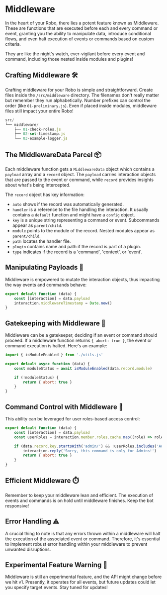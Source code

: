 # Middleware

In the heart of your Robo, there lies a potent feature known as Middleware. These are functions that are executed before each and every command or event, granting you the ability to manipulate data, introduce conditional flows, and even halt execution of events or commands based on custom criteria.

They are like the night's watch, ever-vigilant before every event and command, including those nested inside modules and plugins!

## Crafting Middleware 🛠️

Crafting middleware for your Robo is simple and straightforward. Create files inside the `/src/middleware` directory. The filenames don't really matter but remember they run alphabetically. Number prefixes can control the order (like `01-preliminary.js`). Even if placed inside modules, middleware files still impact your entire Robo!

```javascript
src/
└── middleware/
    ├── 01-check-roles.js
    ├── 02-set-timestamp.js
    └── 03-example-logger.js
```

## The MiddlewareData Parcel 📦

Each middleware function gets a `MiddlewareData` object which contains a `payload` array and a `record` object. The `payload` carries interaction objects that are passed to the event or command, while `record` provides insights about what's being intercepted.

The `record` object has key information:

- `auto` shows if the record was automatically generated.
- `handler` is a reference to the file handling the interaction. It usually contains a `default` function and might have a `config` object.
- `key` is a unique string representing a command or event. Subcommands appear as `parent/child`.
- `module` points to the module of the record. Nested modules appear as `parent/child`.
- `path` locates the handler file.
- `plugin` contains name and path if the record is part of a plugin.
- `type` indicates if the record is a 'command', 'context', or 'event'.

## Manipulating Payloads 🔄

Middleware is empowered to mutate the interaction objects, thus impacting the way events and commands behave:

```javascript title="/src/middleware/01-example.middleware.js" showLineNumbers
export default function (data) {
	const [interaction] = data.payload
	interaction.middlewareTimestamp = Date.now()
}
```

## Gatekeeping with Middleware 🚧

Middleware can be a gatekeeper, deciding if an event or command should proceed. If a middleware function returns `{ abort: true }`, the event or command execution is halted. Here's an example:

```javascript showLineNumbers {7} title="/src/middleware/02-example.middleware.js"
import { isModuleEnabled } from './utils.js'

export default async function (data) {
	const moduleStatus = await isModuleEnabled(data.record.module)

	if (!moduleStatus) {
		return { abort: true }
	}
}
```

## Command Control with Middleware 🚦

This ability can be leveraged for user roles-based access control:

```javascript showLineNumbers {5-8} title="/src/middleware/03-admin.middleware.js"
export default function (data) {
	const [interaction] = data.payload
	const userRoles = interaction.member.roles.cache.map((role) => role.name)

	if (data.record.key.startsWith('admin/') && !userRoles.includes('Admin')) {
		interaction.reply('Sorry, this command is only for Admins!')
		return { abort: true }
	}
}
```

## Efficient Middleware ⏱️

Remember to keep your middleware lean and efficient. The execution of events and commands is on hold until middleware finishes. Keep the bot responsive!

## Error Handling ⚠️

A crucial thing to note is that any errors thrown within a middleware will halt the execution of the associated event or command. Therefore, it's essential to implement robust error handling within your middleware to prevent unwanted disruptions.

## Experimental Feature Warning 🚧

Middleware is still an experimental feature, and the API might change before we hit v1. Presently, it operates for all events, but future updates could let you specify target events. Stay tuned for updates!
